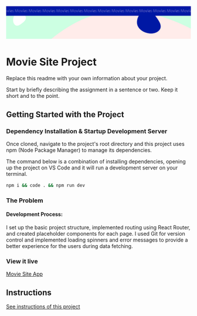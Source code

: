 <h1 align="center">
  <a href="">
    <img src="/src/assets/movies.svg" alt="Project Banner Image">
  </a>
</h1>

# Movie Site Project

Replace this readme with your own information about your project.

Start by briefly describing the assignment in a sentence or two. Keep it short and to the point.

## Getting Started with the Project

### Dependency Installation & Startup Development Server

Once cloned, navigate to the project's root directory and this project uses npm (Node Package Manager) to manage its dependencies.

The command below is a combination of installing dependencies, opening up the project on VS Code and it will run a development server on your terminal.

```bash
npm i && code . && npm run dev
```

### The Problem

#### Development Process:

I set up the basic project structure, implemented routing using React Router, and created placeholder components for each page. I used Git for version control and implemented loading spinners and error messages to provide a better experience for the users during data fetching.

### View it live

[Movie Site App](https://technigo-project-movie-site.netlify.app/)

## Instructions

<a href="instructions.md">
   See instructions of this project
  </a>
